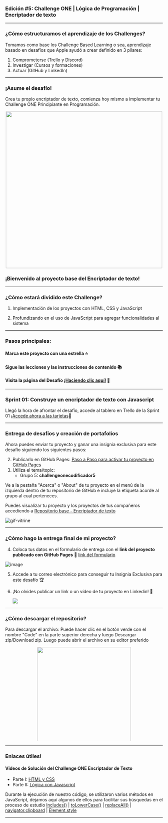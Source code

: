 ### Edición #5: Challenge ONE | Lógica de Programación | Encriptador de texto

---

### ¿Cómo estructuramos el aprendizaje de los Challenges?

Tomamos como base los Challenge Based Learning o sea, aprendizaje basado en desafíos que Apple ayudó a crear definido en 3 pilares:

1) Comprometerse (Trello y Discord)
2) Investigar (Cursos y formaciones)
3) Actuar (GitHub y LinkedIn)

---


### ¡Asume el desafío!

Crea tu propio encriptador de texto, comienza hoy mismo a implementar tu Challenge ONE Principiante en Programación.

<p align="center" >
     <img width="500" heigth="300" src="https://user-images.githubusercontent.com/91544872/157673573-5e781ce9-601c-4ea3-9db1-b60bebf717aa.png">
</p>

### ¡Bienvenido al proyecto base del Encriptador de texto! 


---

### ¿Cómo estará dividido este Challenge?


1) Implementación de los proyectos con HTML, CSS y JavaScript

2) Profundizando en el uso de JavaScript para agregar funcionalidades al sistema

---

### Pasos principales:

#### Marca este proyecto con una estrella ⭐
#### Sigue las lecciones y las instrucciones de contenido 📚
#### Visita la página del Desafío [¡Haciendo clic aquí!](https://www.aluracursos.com/challenges/challenge-one-logica) 📃

---

### Sprint 01: Construye un encriptador de texto con Javascript
 
 Llegó la hora de afrontar el desafío, accede al tablero en Trello de la Sprint 01  [¡Accede ahora a las tarjetas](https://trello.com/b/k9WwtdYU/g5-challenge-one-encriptador-de-texto)📅

---

### Entrega de desafíos y creación de portafolios

Ahora puedes enviar tu proyecto y ganar una insignia exclusiva para este desafío siguiendo los siguientes pasos:
 
2) Publicarlo en GitHub Pages: [Paso a Paso para activar tu proyecto en GitHub Pages](https://www.aluracursos.com/blog/github-pages) 
3) Utiliza el tema/topic:
     - Grupo 5: **challengeonecodificador5**

Ve a la pestaña "Acerca" o "About" de tu proyecto en el menú de la izquierda dentro de tu repositorio de GitHub e incluye la etiqueta acorde al grupo al cual perteneces.

Puedes visualizar tu proyecto y los proyectos de tus compañeros accediendo a [Repositorio base - Encriptador de texto](https://github.com/topics/challengeonecodificador5)

![gif-vitrine](https://user-images.githubusercontent.com/91544872/153601047-62aee6cb-e3cf-42b3-92c3-7130c996113f.gif)



---



### ¿Cómo hago la entrega final de mi proyecto?


4) Coloca tus datos en el formulario de entrega con el **link del proyecto publicado con GitHub Pages**
🔹 [link del formulario](https://lp.alura.com.br/alura-latam-entrega-challenge-one-esp)

![image](https://user-images.githubusercontent.com/92184087/208179417-7965c06e-21d6-4174-b76a-95ec648edc00.png)


5) Accede a tu correo electrónico para conseguir tu Insignia Exclusiva para este desafío 🏆
6) ¡No olvides publicar un link o un vídeo de tu proyecto en Linkedin! 🏁

     <a href="https://www.linkedin.com/company/alura-latam/mycompany/" target="_blank"><img src="https://img.shields.io/badge/-LinkedIn-%230077B5?style=for-the-badge&logo=linkedin&logoColor=white" target="_blank"></a>

---

### ¿Cómo descargar el repositorio?

Para descargar el archivo: Puede hacer clic en el botón verde con el nombre "Code" en la parte superior derecha y luego Descargar zip/Download zip. Luego puede abrir el archivo en su editor preferido 

<p align="center" >
     <img width="300" heigth="200" src="https://user-images.githubusercontent.com/101413385/185686126-23339f8c-ecf9-44b8-9c52-996c50750254.png">
</p>

---

### Enlaces útiles!
#### Videos de Solución del Challenge ONE Encriptador de Texto

 - Parte I: [HTML y CSS](https://www.youtube.com/watch?v=oQgt8BF2wAg)
 - Parte II: [Lógica con Javascript](https://www.youtube.com/watch?v=DVjp-TJihAM)

Durante la ejecución de nuestro código, se utilizaron varios métodos en JavaScript, dejamos aquí algunos de ellos para facilitar sus búsquedas en el proceso de estudio
  [Includes()](https://developer.mozilla.org/pt-BR/docs/Web/JavaScript/Reference/Global_Objects/Array/includes) |
  [toLowerCase()](https://developer.mozilla.org/pt-BR/docs/Web/JavaScript/Reference/Global_Objects/String/toLowerCase) |
  [replaceAll()](https://developer.mozilla.org/pt-BR/docs/Web/JavaScript/Reference/Global_Objects/String/replaceAll) |
  [navigator.clipboard](https://developer.mozilla.org/en-US/docs/Mozilla/Add-ons/WebExtensions/Interact_with_the_clipboard) |
  [Element.style](https://www.w3schools.com/jsref/dom_obj_style.asp)
  
 ---
